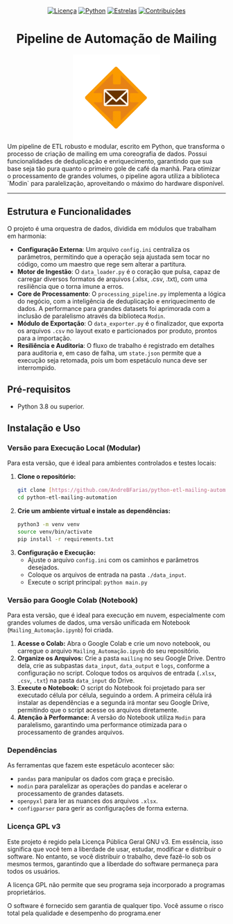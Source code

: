 <div align="center">

[![Licença](https://img.shields.io/badge/licença-GPL%20v3-blue.svg)](LICENSE.txt)
[![Python](https://img.shields.io/badge/python-3.8+-green.svg)](https://www.python.org/)
[![Estrelas](https://img.shields.io/github/stars/AndreBFarias/Automacao-Mailing.svg?style=social)](https://github.com/AndreBFarias/python-etl-mailing-automation/stargazers)
[![Contribuições](https://img.shields.io/badge/contribuições-bem--vindas-brightgreen.svg)](https://github.com/AndreBFarias/python-etl-mailing-automation/issues)

<div style="text-align: center;">
  <h1 style="font-size: 2em;">Pipeline de Automação de Mailing</h1>
  <img src="logo.png" width="200" alt="Ícone do Pipeline" text-align = "center">
</div>
</div>
Um pipeline de ETL robusto e modular, escrito em Python, que transforma o processo de criação de mailing em uma coreografia de dados. Possui funcionalidades de deduplicação e enriquecimento, garantindo que sua base seja tão pura quanto o primeiro gole de café da manhã. Para otimizar o processamento de grandes volumes, o pipeline agora utiliza a biblioteca `Modin` para paralelização, aproveitando o máximo do hardware disponível.

---

## Estrutura e Funcionalidades

O projeto é uma orquestra de dados, dividida em módulos que trabalham em harmonia:

- **Configuração Externa**: Um arquivo `config.ini` centraliza os parâmetros, permitindo que a operação seja ajustada sem tocar no código, como um maestro que rege sem alterar a partitura.
- **Motor de Ingestão**: O `data_loader.py` é o coração que pulsa, capaz de carregar diversos formatos de arquivos (.xlsx, .csv, .txt), com uma resiliência que o torna imune a erros.
- **Core de Processamento**: O `processing_pipeline.py` implementa a lógica do negócio, com a inteligência de deduplicação e enriquecimento de dados. A performance para grandes datasets foi aprimorada com a inclusão de paralelismo através da biblioteca `Modin`.
- **Módulo de Exportação**: O `data_exporter.py` é o finalizador, que exporta os arquivos `.csv` no layout exato e particionados por produto, prontos para a importação.
- **Resiliência e Auditoria**: O fluxo de trabalho é registrado em detalhes para auditoria e, em caso de falha, um `state.json` permite que a execução seja retomada, pois um bom espetáculo nunca deve ser interrompido.

## Pré-requisitos

- Python 3.8 ou superior.

## Instalação e Uso

### Versão para Execução Local (Modular)

Para esta versão, que é ideal para ambientes controlados e testes locais:

1.  **Clone o repositório:**
    ```bash
    git clone [https://github.com/AndreBFarias/python-etl-mailing-automation.git](https://github.com/AndreBFarias/python-etl-mailing-automation.git)
    cd python-etl-mailing-automation
    ```
2.  **Crie um ambiente virtual e instale as dependências:**
    ```bash
    python3 -m venv venv
    source venv/bin/activate
    pip install -r requirements.txt
    ```
3.  **Configuração e Execução:**
    - Ajuste o arquivo `config.ini` com os caminhos e parâmetros desejados.
    - Coloque os arquivos de entrada na pasta `./data_input`.
    - Execute o script principal: `python main.py`

### Versão para Google Colab (Notebook)

Para esta versão, que é ideal para execução em nuvem, especialmente com grandes volumes de dados, uma versão unificada em Notebook (`Mailing_Automação.ipynb`) foi criada.

1.  **Acesse o Colab:** Abra o Google Colab e crie um novo notebook, ou carregue o arquivo `Mailing_Automação.ipynb` do seu repositório.
2.  **Organize os Arquivos:** Crie a pasta `mailing` no seu Google Drive. Dentro dela, crie as subpastas `data_input`, `data_output` e `logs`, conforme a configuração no script. Coloque todos os arquivos de entrada (`.xlsx`, `.csv`, `.txt`) na pasta `data_input` do Drive.
3.  **Execute o Notebook:** O script do Notebook foi projetado para ser executado célula por célula, seguindo a ordem. A primeira célula irá instalar as dependências e a segunda irá montar seu Google Drive, permitindo que o script acesse os arquivos diretamente.
4.  **Atenção à Performance:** A versão do Notebook utiliza `Modin` para paralelismo, garantindo uma performance otimizada para o processamento de grandes arquivos.

### Dependências

As ferramentas que fazem este espetáculo acontecer são:

- `pandas` para manipular os dados com graça e precisão.
- `modin` para paralelizar as operações do pandas e acelerar o processamento de grandes datasets.
- `openpyxl` para ler as nuances dos arquivos `.xlsx`.
- `configparser` para gerir as configurações de forma externa.

### Licença GPL v3

Este projeto é regido pela Licença Pública Geral GNU v3. Em essência, isso significa que você tem a liberdade de usar, estudar, modificar e distribuir o software. No entanto, se você distribuir o trabalho, deve fazê-lo sob os mesmos termos, garantindo que a liberdade do software permaneça para todos os usuários.

A licença GPL não permite que seu programa seja incorporado a programas proprietários.

O software é fornecido sem garantia de qualquer tipo. Você assume o risco total pela qualidade e desempenho do programa.ener
